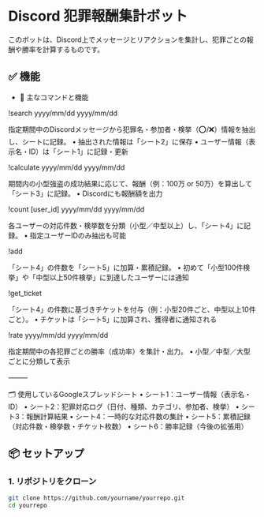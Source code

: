 # Discord 犯罪報酬集計ボット

このボットは、Discord上でメッセージとリアクションを集計し、犯罪ごとの報酬や勝率を計算するものです。

## ✅ 機能

- 🔧 主なコマンドと機能

!search yyyy/mm/dd yyyy/mm/dd

指定期間中のDiscordメッセージから犯罪名・参加者・検挙（⭕/❌）情報を抽出し、シートに記録。
	•	抽出された情報は「シート2」に保存
	•	ユーザー情報（表示名・ID）は「シート1」に記録・更新

!calculate yyyy/mm/dd yyyy/mm/dd

期間内の小型強盗の成功結果に応じて、報酬（例：100万 or 50万）を算出して「シート3」に記録。
	•	Discordにも報酬額を出力

!count [user_id] yyyy/mm/dd yyyy/mm/dd

各ユーザーの対応件数・検挙数を分類（小型／中型以上）し、「シート4」に記録。
	•	指定ユーザーIDのみ抽出も可能

!add

「シート4」の件数を「シート5」に加算・累積記録。
	•	初めて「小型100件検挙」や「中型以上50件検挙」に到達したユーザーには通知

!get_ticket

「シート4」の件数に基づきチケットを付与（例：小型20件ごと、中型以上10件ごと）。
	•	チケットは「シート5」に加算され、獲得者に通知される

!rate yyyy/mm/dd yyyy/mm/dd

指定期間中の各犯罪ごとの勝率（成功率）を集計・出力。
	•	小型／中型／大型ごとに分類して表示

⸻

🗂 使用しているGoogleスプレッドシート
	•	シート1：ユーザー情報（表示名・ID）
	•	シート2：犯罪対応ログ（日付、種類、カテゴリ、参加者、検挙）
	•	シート3：報酬計算結果
	•	シート4：一時的な対応件数の集計
	•	シート5：累積記録（対応件数・検挙数・チケット枚数）
	•	シート6：勝率記録（今後の拡張用）

## 📦 セットアップ

### 1. リポジトリをクローン
```bash
git clone https://github.com/yourname/yourrepo.git
cd yourrepo

